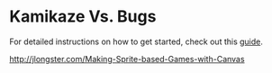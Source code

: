 Kamikaze Vs. Bugs
===============================


For detailed instructions on how to get started, check out this [guide](https://docs.google.com/document/d/1v01aScPjSWCCWQLIpFqvg3-vXLH2e8_SZQKC8jNO0Dc/pub?embedded=true).



http://jlongster.com/Making-Sprite-based-Games-with-Canvas
